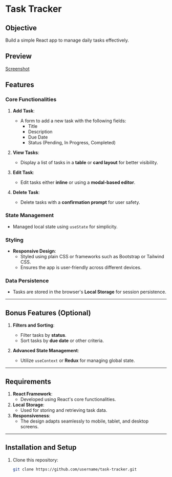 # Task Tracker

## Objective
Build a simple React app to manage daily tasks effectively.

## Preview
[Screenshot](https://drive.google.com/uc?id=1X66xk_wzSkaB6oZBZpKKcY7z4ugtAdzc)

## Features
### Core Functionalities
1. **Add Task**:  
   - A form to add a new task with the following fields:
     - Title
     - Description
     - Due Date
     - Status (Pending, In Progress, Completed)

2. **View Tasks**:  
   - Display a list of tasks in a **table** or **card layout** for better visibility.

3. **Edit Task**:  
   - Edit tasks either **inline** or using a **modal-based editor**.

4. **Delete Task**:  
   - Delete tasks with a **confirmation prompt** for user safety.

### State Management
- Managed local state using `useState` for simplicity.

### Styling
- **Responsive Design**:
  - Styled using plain CSS or frameworks such as Bootstrap or Tailwind CSS.
  - Ensures the app is user-friendly across different devices.

### Data Persistence
- Tasks are stored in the browser's **Local Storage** for session persistence.

---

## Bonus Features (Optional)
1. **Filters and Sorting**:
   - Filter tasks by **status**.
   - Sort tasks by **due date** or other criteria.

2. **Advanced State Management**:
   - Utilize `useContext` or **Redux** for managing global state.

---

## Requirements
1. **React Framework**:
   - Developed using React's core functionalities.
2. **Local Storage**:
   - Used for storing and retrieving task data.
3. **Responsiveness**:
   - The design adapts seamlessly to mobile, tablet, and desktop screens.

---

## Installation and Setup
1. Clone this repository:
   ```bash
   git clone https://github.com/username/task-tracker.git
